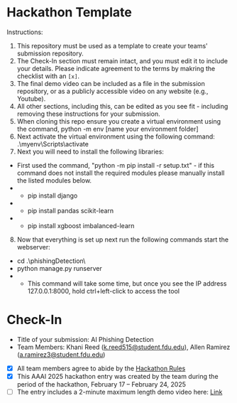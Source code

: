 # Hackathon Template

Instructions:
1. This repository must be used as a template to create your teams' submission repository.
2. The Check-In section must remain intact, and you must edit it to include your details. Please indicate agreement to the terms by makring the checklist with an `[x]`.
3. The final demo video can be included as a file in the submission repository, or as a publicly accessible video on any website (e.g., Youtube).
4. All other sections, including this, can be edited as you see fit - including removing these instructions for your submission.
5. When cloning this repo ensure you create a virtual environment using the command, python -m env [name your environment folder]
6. Next activate the virtual environment using the following command: .\myenv\Scripts\activate 
7. Next you will need to install the following libraries:
- First used the command, "python -m pip install -r setup.txt" - if this command does not install the required modules please manually install the listed modules below.
- - pip install django
- - pip install pandas scikit-learn
- - pip install xgboost imbalanced-learn
8. Now that everything is set up next run the following commands start the webserver:
- cd .\phishingDetection\
- python manage.py runserver
- - This command will take some time, but once you see the IP address 127.0.0.1:8000, hold ctrl+left-click to access the tool

# Check-In

- Title of your submission: AI Phishing Detection
- Team Members: Khani Reed (k.reed515@student.fdu.edu), Allen Ramirez (a.ramirez3@student.fdu.edu)
- [x] All team members agree to abide by the [Hackathon Rules](https://aaai.org/conference/aaai/aaai-25/hackathon/)
- [x] This AAAI 2025 hackathon entry was created by the team during the period of the hackathon, February 17 – February 24, 2025
- [ ] The entry includes a 2-minute maximum length demo video here: [Link](https://your-link.com) 
